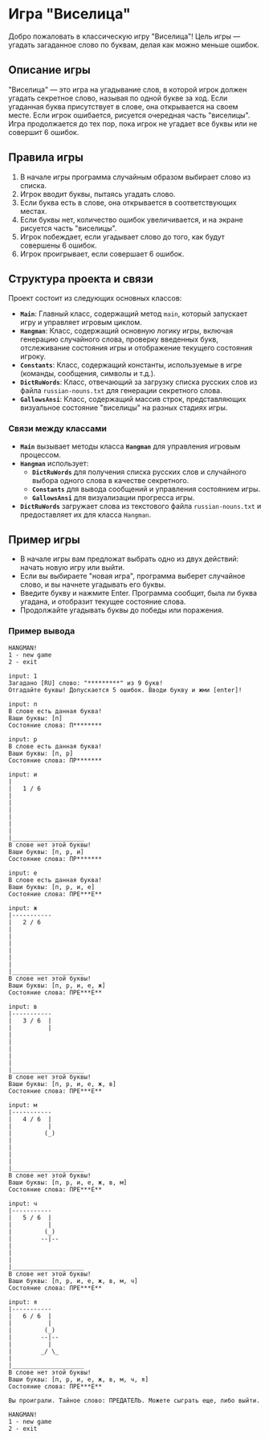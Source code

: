# Игра "Виселица"

Добро пожаловать в классическую игру "Виселица"! Цель игры — угадать загаданное слово по буквам, делая как можно меньше ошибок. 

## Описание игры

"Виселица" — это игра на угадывание слов, в которой игрок должен угадать секретное слово, называя по одной букве за ход. Если угаданная буква присутствует в слове, она открывается на своем месте. Если игрок ошибается, рисуется очередная часть "виселицы". Игра продолжается до тех пор, пока игрок не угадает все буквы или не совершит 6 ошибок.

## Правила игры

1. В начале игры программа случайным образом выбирает слово из списка.
2. Игрок вводит буквы, пытаясь угадать слово.
3. Если буква есть в слове, она открывается в соответствующих местах.
4. Если буквы нет, количество ошибок увеличивается, и на экране рисуется часть "виселицы".
5. Игрок побеждает, если угадывает слово до того, как будут совершены 6 ошибок.
6. Игрок проигрывает, если совершает 6 ошибок.

## Структура проекта и связи

Проект состоит из следующих основных классов:

- **`Main`**: Главный класс, содержащий метод `main`, который запускает игру и управляет игровым циклом.
- **`Hangman`**: Класс, содержащий основную логику игры, включая генерацию случайного слова, проверку введенных букв, отслеживание состояния игры и отображение текущего состояния игроку.
- **`Constants`**: Класс, содержащий константы, используемые в игре (команды, сообщения, символы и т.д.).
- **`DictRuWords`**: Класс, отвечающий за загрузку списка русских слов из файла `russian-nouns.txt` для генерации секретного слова.
- **`GallowsAnsi`**: Класс, содержащий массив строк, представляющих визуальное состояние "виселицы" на разных стадиях игры.

### Связи между классами

- **`Main`** вызывает методы класса **`Hangman`** для управления игровым процессом.
- **`Hangman`** использует:
  - **`DictRuWords`** для получения списка русских слов и случайного выбора одного слова в качестве секретного.
  - **`Constants`** для вывода сообщений и управления состоянием игры.
  - **`GallowsAnsi`** для визуализации прогресса игры.
- **`DictRuWords`** загружает слова из текстового файла `russian-nouns.txt` и предоставляет их для класса `Hangman`.

## Пример игры

- В начале игры вам предложат выбрать одно из двух действий: начать новую игру или выйти.
- Если вы выбираете "новая игра", программа выберет случайное слово, и вы начнете угадывать его буквы.
- Введите букву и нажмите Enter. Программа сообщит, была ли буква угадана, и отобразит текущее состояние слова.
- Продолжайте угадывать буквы до победы или поражения.

### Пример вывода

```
HANGMAN!
1 - new game 
2 - exit

input: 1
Загадано [RU] слово: "*********" из 9 букв!
Отгадайте буквы! Допускается 5 ошибок. Вводи букву и жми [enter]!

input: п
В слове есть данная буква!
Ваши буквы: [п]
Состояние слова: П********

input: р
В слове есть данная буква!
Ваши буквы: [п, р]
Состояние слова: ПР*******

input: и
|
|   1 / 6
|
|
|
|
|
|
|____________________
В слове нет этой буквы!
Ваши буквы: [п, р, и]
Состояние слова: ПР*******

input: е
В слове есть данная буква!
Ваши буквы: [п, р, и, е]
Состояние слова: ПРЕ***Е**

input: ж
|-----------
|   2 / 6
|
|
|
|
|
|
|____________________
В слове нет этой буквы!
Ваши буквы: [п, р, и, е, ж]
Состояние слова: ПРЕ***Е**

input: в
|-----------
|   3 / 6  |
|          |
|
|
|
|
|
|____________________
В слове нет этой буквы!
Ваши буквы: [п, р, и, е, ж, в]
Состояние слова: ПРЕ***Е**

input: м
|-----------
|   4 / 6  |
|          |
|         (_)
|
|
|
|
|____________________
В слове нет этой буквы!
Ваши буквы: [п, р, и, е, ж, в, м]
Состояние слова: ПРЕ***Е**

input: ч
|-----------
|   5 / 6  |
|          |
|         (_)
|        --|--
|
|
|
|____________________
В слове нет этой буквы!
Ваши буквы: [п, р, и, е, ж, в, м, ч]
Состояние слова: ПРЕ***Е**

input: я
|-----------
|   6 / 6  |
|          |
|         (_)
|        --|--
|          |
|        _/ \_
|
|____________________
В слове нет этой буквы!
Ваши буквы: [п, р, и, е, ж, в, м, ч, я]
Состояние слова: ПРЕ***Е**

Вы проиграли. Тайное слово: ПРЕДАТЕЛЬ. Можете сыграть еще, либо выйти.

HANGMAN!
1 - new game 
2 - exit

```
